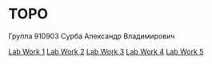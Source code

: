 # TOPO
Группа 910903
Сурба Александр Владимирович

[Lab Work 1](Lab1.pdf)
[Lab Work 2](Lab2.pdf)
[Lab Work 3](Lab3.pdf)
[Lab Work 4](Lab4.pdf)
[Lab Work 5](Lab5.pdf)
